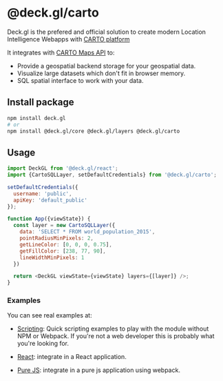 # @deck.gl/carto

Deck.gl is the prefered and official solution to create modern Location Intelligence Webapps with [CARTO platform](https://carto.com/)

It integrates with [CARTO Maps API](https://carto.com/developers/maps-api/reference/) to:

* Provide a geospatial backend storage for your geospatial data. 
* Visualize large datasets which don't fit in browser memory. 
* SQL spatial interface to work with your data. 


## Install package

```bash
npm install deck.gl
# or
npm install @deck.gl/core @deck.gl/layers @deck.gl/carto
```

## Usage

```js
import DeckGL from '@deck.gl/react';
import {CartoSQLLayer, setDefaultCredentials} from '@deck.gl/carto';

setDefaultCredentials({
  username: 'public',
  apiKey: 'default_public'
});

function App({viewState}) {
  const layer = new CartoSQLLayer({
    data: 'SELECT * FROM world_population_2015',
    pointRadiusMinPixels: 2,
    getLineColor: [0, 0, 0, 0.75],
    getFillColor: [238, 77, 90],
    lineWidthMinPixels: 1
  })

  return <DeckGL viewState={viewState} layers={[layer]} />;
}
```

### Examples

You can see real examples at:

* [Scripting](../../../examples/get-started/carto/scripting): Quick scripting examples to play with the module without NPM or Webpack. If you're not a web developer this is probably what you're looking for.

* [React](https://github.com/CartoDB/carto-viz-doc/tree/master/deck.gl/examples/react): integrate in a React application.

* [Pure JS](../../../examples/get-started/carto/pure-js): integrate in a pure js application using webpack.
